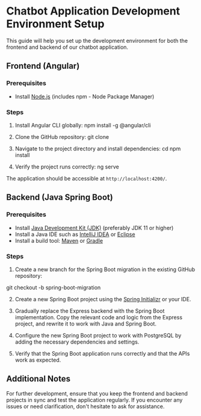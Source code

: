 # Chatbot Application Development Environment Setup

This guide will help you set up the development environment for both the frontend and backend of our chatbot application.

## Frontend (Angular)

### Prerequisites
- Install [Node.js](https://nodejs.org/) (includes npm - Node Package Manager)

### Steps
1. Install Angular CLI globally:
npm install -g @angular/cli

2. Clone the GitHub repository:
git clone <repository-url>


3. Navigate to the project directory and install dependencies:
cd <project-directory>
npm install


4. Verify the project runs correctly:
ng serve

The application should be accessible at `http://localhost:4200/`.

## Backend (Java Spring Boot)

### Prerequisites
- Install [Java Development Kit (JDK)](https://adoptium.net/) (preferably JDK 11 or higher)
- Install a Java IDE such as [IntelliJ IDEA](https://www.jetbrains.com/idea/) or [Eclipse](https://www.eclipse.org/downloads/)
- Install a build tool: [Maven](https://maven.apache.org/download.cgi) or [Gradle](https://gradle.org/install/)

### Steps
1. Create a new branch for the Spring Boot migration in the existing GitHub repository:

git checkout -b spring-boot-migration

2. Create a new Spring Boot project using the [Spring Initializr](https://start.spring.io/) or your IDE.

3. Gradually replace the Express backend with the Spring Boot implementation. Copy the relevant code and logic from the Express project, and rewrite it to work with Java and Spring Boot.

4. Configure the new Spring Boot project to work with PostgreSQL by adding the necessary dependencies and settings.

5. Verify that the Spring Boot application runs correctly and that the APIs work as expected.

## Additional Notes

For further development, ensure that you keep the frontend and backend projects in sync and test the application regularly. If you encounter any issues or need clarification, don't hesitate to ask for assistance.

